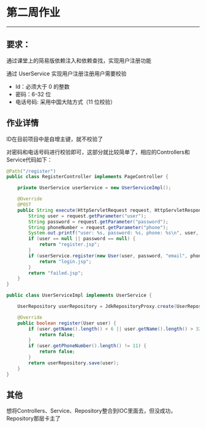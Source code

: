 # 第二周作业
***
## 要求：
通过课堂上的简易版依赖注入和依赖查找，实现用户注册功能

通过 UserService 实现用户注册注册用户需要校验

- Id：必须大于 0 的整数
- 密码：6-32 位 
- 电话号码: 采用中国大陆方式（11 位校验）

## 作业详情
ID在目前项目中是自增主键，就不校验了

对密码和电话号码进行校验即可，这部分就比较简单了，相应的Controllers和Service代码如下：

```java
@Path("/register")
public class RegisterController implements PageController {

    private UserService userService = new UserServiceImpl();

    @Override
    @POST
    public String execute(HttpServletRequest request, HttpServletResponse response) {
        String user = request.getParameter("user");
        String password = request.getParameter("password");
        String phoneNumber = request.getParameter("phone");
        System.out.printf("user: %s, password: %s, phone: %s\n", user, password, phoneNumber);
        if (user == null || password == null) {
            return "register.jsp";
        }
        if (userService.register(new User(user, password, "email", phoneNumber))) {
            return "login.jsp";
        }
        return "failed.jsp";
    }
}
```

```java
public class UserServiceImpl implements UserService {

    UserRepository userRepository = JdkRepositoryProxy.create(UserRepository.class);

    @Override
    public boolean register(User user) {
        if (user.getName().length() < 6 || user.getName().length() > 32) {
            return false;
        }
        if (user.getPhoneNumber().length() != 11) {
            return false;
        }
        return userRepository.save(user);
    }
}
```

## 其他
想将Controllers、Service、Repository整合到IOC里面去，但没成功，Repository那层卡主了